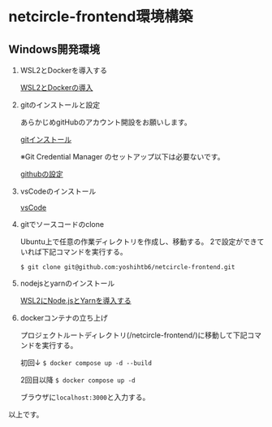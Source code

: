 # netcircle-frontend環境構築
## Windows開発環境
1. WSL2とDockerを導入する

    [WSL2とDockerの導入](https://www.kagoya.jp/howto/cloud/container/wsl2_docker/)

2. gitのインストールと設定

   あらかじめgitHubのアカウント開設をお願いします。
  
    [gitインストール](https://learn.microsoft.com/ja-jp/windows/wsl/tutorials/wsl-git)

   ※Git Credential Manager のセットアップ以下は必要ないです。

   [githubの設定](https://zenn.dev/claustra01/articles/d5b31d0ffa0eb2#github%E3%81%A8%E3%81%AEssh%E6%8E%A5%E7%B6%9A)

3. vsCodeのインストール

   [vsCode](https://code.visualstudio.com/download)

4. gitでソースコードのclone

   Ubuntu上で任意の作業ディレクトリを作成し、移動する。
   2で設定ができていれば下記コマンドを実行する。
   
   `$ git clone git@github.com:yoshihtb6/netcircle-frontend.git`

5. nodejsとyarnのインストール

   [WSL2にNode.jsとYarnを導入する](https://zenn.dev/ryuu/articles/wsl2-addyarn)

6. dockerコンテナの立ち上げ

   プロジェクトルートディレクトリ(/netcircle-frontend/)に移動して下記コマンドを実行する。
   
   初回↓
   `$ docker compose up -d --build `

   2回目以降
   `$ docker compose up -d`

   ブラウザに`localhost:3000`と入力する。

以上です。
